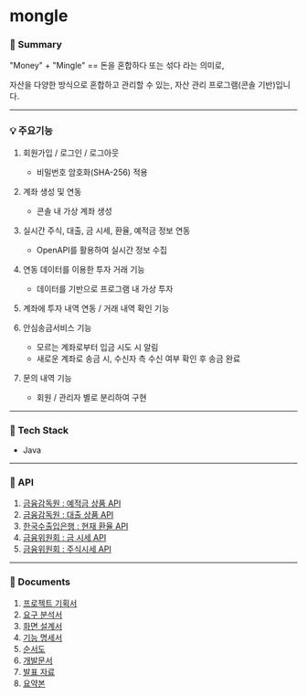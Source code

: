 # mongle  

### 📌 Summary
"Money" + "Mingle" == 돈을 혼합하다 또는 섞다 라는 의미로,

자산을 다양한 방식으로 혼합하고 관리할 수 있는, 자산 관리 프로그램(콘솔 기반)입니다.

---

### 💡 주요기능
1. 회원가입 / 로그인 / 로그아웃
     - 비밀번호 암호화(SHA-256) 적용
       
2. 계좌 생성 및 연동
     - 콘솔 내 가상 계좌 생성
       
3. 실시간 주식, 대출, 금 시세, 환율, 예적금 정보 연동
     - OpenAPI를 활용하여 실시간 정보 수집
       
4. 연동 데이터를 이용한 투자 거래 기능
     - 데이터를 기반으로 프로그램 내 가상 투자
       
5. 계좌에 투자 내역 연동 / 거래 내역 확인 기능
   
6. 안심송금서비스 기능
     - 모르는 계좌로부터 입금 시도 시 알림
     - 새로운 계좌로 송금 시, 수신자 측 수신 여부 확인 후 송금 완료
       
7. 문의 내역 기능
     - 회원 / 관리자 별로 분리하여 구현

---

### 🔨 Tech Stack
- Java

---

### 🔎 API
1. [금융감독원 : 예적금 상품 API](https://finlife.fss.or.kr/finlife/main/contents.do?menuNo=700029)
2. [금융감독원 : 대출 상품 API](https://finlife.fss.or.kr/finlife/main/contents.do?menuNo=700029)
3. [한국수출입은행 : 현재 환율 API](https://www.koreaexim.go.kr/ir/HPHKIR020M01?apino=2&viewtype=C&searchselect=&searchword=)
4. [금융위원회 : 금 시세 API](https://www.data.go.kr/data/15094805/openapi.do)
5. [금융위원회 : 주식시세 API](https://www.data.go.kr/data/15094808/openapi.do)

---

### 📜 Documents
1. [프로젝트 기획서](https://docs.google.com/document/d/1ZdwOrBu0cFKT696e7evV3AWndn-UIsmWMmrn85uw_tA/edit)
2. [요구 분석서](https://docs.google.com/document/d/1YInPnLVNhBtMfhHlAm2jITgXlptAgBSIJURjQbzS2rQ/edit)
3. [화면 설계서](https://docs.google.com/presentation/d/1kcKHMDAgqxoWS32tg92-u9XSwSFFmpgHab4iHggCDPo/edit?usp=sharing)
4. [기능 명세서](https://docs.google.com/document/d/1id4xTTHKi3gepJE_MYx7qUG5FDs5FYqV/edit)
5. [순서도](https://github.com/turmaze/mongle/assets/150693016/5f802a5e-3a4a-4c48-9e36-869455518e34)
6. [개발문서](https://github.com/Heey2/mongle/blob/main/3%EC%A1%B0%20%EA%B0%9C%EB%B0%9C%EB%AC%B8%EC%84%9C.zip)
7. [발표 자료](https://www.canva.com/design/DAGB04sYAN4/xEFpHHQWRRc0KF7iPN1SqA/view?utm_content=DAGB04sYAN4&utm_campaign=designshare&utm_medium=link&utm_source=editor)
8. [요약본](https://github.com/Heey2/mongle/blob/main/%EC%B5%9C%EC%A2%85%EC%9A%94%EC%95%BD%EB%B3%B8_3%EC%A1%B0%20v1.1.pdf)
